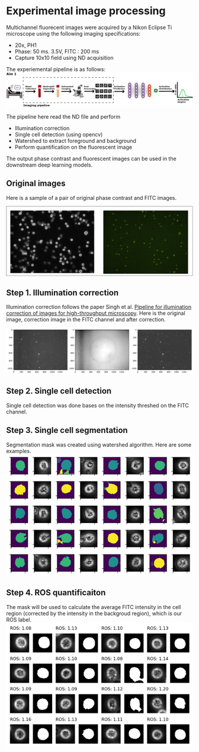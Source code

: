 # Experimental image processing 

Multichannel fluorecent images were acquired by a Nikon Eclipse Ti microscope using the following imaging specifications:
- 20x, PH1 
- Phase: 50 ms. 3.5V, FITC : 200 ms 
- Capture 10x10 field using ND acquisition 

The experiemental pipeline is as follows: 
![Exp](/images/exp_pipeline.png "Exp")


The pipeline here read the ND file and perform 
- Illumination correction
- Single cell detection (using opencv)
- Watershed to extract foreground and background 
- Perform quantification on the fluorescent image 

The output phase contrast and fluorescent images can be used in the downstream deep learning models. 

## Original images 
Here is a sample of a pair of original phase contrast and FITC images. 

![Phase and FITC](/images/pair.png "Phase and FITC")

## Step 1. Illumination correction 

Illumination correction follows the paper Singh et al. [Pipeline for illumination correction of images for high-throughput microscopy](https://onlinelibrary.wiley.com/doi/10.1111/jmi.12178). Here is the original image, correction image in the FITC channel and after correction. 

![Correction](/images/correction.png "Correction")

## Step 2. Single cell detection 

Single cell detection was done bases on the intensity threshed on the FITC channel. 

## Step 3. Single cell segmentation 

Segmentation mask was created using watershed algorithm. Here are some examples. 
![Watershed](/images/watershed.png "Watershed")

## Step 4. ROS quantificaiton 
The mask will be used to calculate the average FITC intensity in the cell region (corrected by the intensity in the backgroud region), which is our ROS label. 
![ROS](/images/ros.png "ROS")
